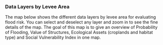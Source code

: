 ### Data Layers by Levee Area
The map below shows the different data layers by levee area for evaluating flood risk. You can select and deselect any layer and zoom in to see the fine details of the map. The goal of this map is to give an overview of Probability of Flooding, Value of Structures, Ecological Assets (croplands and habitat type) and Social Vulnerability Index in one map.